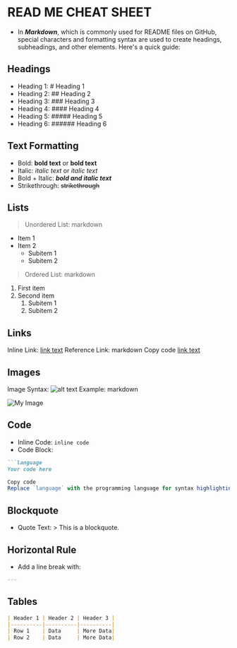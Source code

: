 # READ ME CHEAT SHEET  

- In ***Markdown***, which is commonly used for README files on GitHub, special characters and formatting syntax are used to create headings, subheadings, and other elements. Here's a quick guide:

## Headings
- Heading 1: # Heading 1
- Heading 2: ## Heading 2
- Heading 3: ### Heading 3
- Heading 4: #### Heading 4
- Heading 5: ##### Heading 5
- Heading 6: ###### Heading 6

## Text Formatting
- Bold: **bold text** or __bold text__
- Italic: *italic text* or _italic text_
- Bold + Italic: ***bold and italic text***
- Strikethrough: ~~strikethrough~~

## Lists
>Unordered List:
markdown
- Item 1
- Item 2
  - Subitem 1
  - Subitem 2
>Ordered List:
markdown
1. First item
2. Second item
    1. Subitem 1
    2. Subitem 2
## Links
Inline Link: [link text](https://example.com)
Reference Link:
markdown
Copy code
[link text][id]

[id]: https://example.com

## Images
Image Syntax: ![alt text](image_url) Example:
markdown

![My Image](https://example.com/image.png)

## Code
- Inline Code: `inline code`
- Code Block:

```markdown
```language
Your code here
```

```javascript
Copy code
Replace `language` with the programming language for syntax highlighting (e.g., `python`, `javascript`, `html`).
```

## Blockquote
- Quote Text: > This is a blockquote.

## Horizontal Rule
- Add a line break with:
```markdown
---
```
## Tables

```markdown
| Header 1 | Header 2 | Header 3 |
|----------|----------|----------|
| Row 1    | Data     | More Data|
| Row 2    | Data     | More Data|
```
